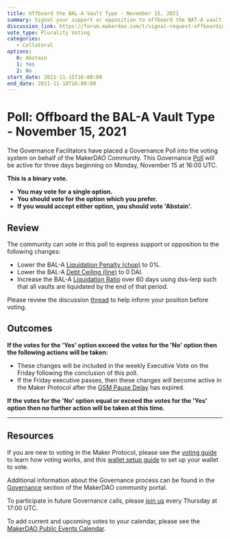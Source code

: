 ```yaml
---
title: Offboard the BAL-A Vault Type - November 15, 2021
summary: Signal your support or opposition to offboard the BAT-A vault type.
discussion_link: https://forum.makerdao.com/t/signal-request-offboarding-matic-comp-aave-and-bal/11184
vote_type: Plurality Voting
categories:
   - Collateral
options:
   0: Abstain
   1: Yes
   2: No
start_date: 2021-11-15T16:00:00
end_date: 2021-11-18T16:00:00
---
```

# Poll: Offboard the BAL-A Vault Type - November 15, 2021

The Governance Facilitators have placed a Governance Poll into the voting system on behalf of the MakerDAO Community. This Governance [Poll](https://community-development.makerdao.com/en/learn/governance/on-chain-gov) will be active for three days beginning on Monday, November 15 at 16:00 UTC.

**This is a binary vote.** 
- **You may vote for a single option.** 
- **You should vote for the option which you prefer.**
- **If you would accept either option, you should vote 'Abstain'.**

## Review

The community can vote in this poll to express support or opposition to the following changes: 
* Lower the BAL-A [Liquidation Penalty (chop)](https://makerdao.world/en/learn/governance/param-liquidation-penalty/) to 0%.
* Lower the BAL-A [Debt Ceiling (line)](https://makerdao.world/en/learn/governance/param-debt-ceiling) to 0 DAI.
* Increase the BAL-A [Liquidation Ratio](https://makerdao.world/en/learn/governance/param-liquidation-ratio/) over 60 days using dss-lerp such that all vaults are liquidated by the end of that period.

Please review the discussion [thread](https://forum.makerdao.com/t/signal-request-offboarding-matic-comp-aave-and-bal/11184) to help inform your position before voting.

## Outcomes

**If the votes for the 'Yes' option exceed the votes for the 'No' option then the following actions will be taken:**
* These changes will be included in the weekly Executive Vote on the Friday following the conclusion of this poll.
* If the Friday executive passes, then these changes will become active in the Maker Protocol after the [GSM Pause Delay](https://community-development.makerdao.com/en/learn/governance/param-gsm-pause-delay) has expired.

**If the votes for the 'No' option equal or exceed the votes for the 'Yes' option then no further action will be taken at this time.**

---

## Resources

If you are new to voting in the Maker Protocol, please see the [voting guide](https://community-development.makerdao.com/en/learn/governance/how-voting-works/) to learn how voting works, and this [wallet setup guide](https://community-development.makerdao.com/en/learn/governance/voting-setup/) to set up your wallet to vote.

Additional information about the Governance process can be found in the [Governance](https://community-development.makerdao.com/en/learn/governance) section of the MakerDAO community portal.

To participate in future Governance calls, please [join us](https://github.com/makerdao/community/tree/master/governance/governance-and-risk-meetings) every Thursday at 17:00 UTC.

To add current and upcoming votes to your calendar, please see the [MakerDAO Public Events Calendar](https://calendar.google.com/calendar/embed?src=makerdao.com_3efhm2ghipksegl009ktniomdk%40group.calendar.google.com&ctz=UTC&mode=week&showCalendars=0&showPrint=0).
